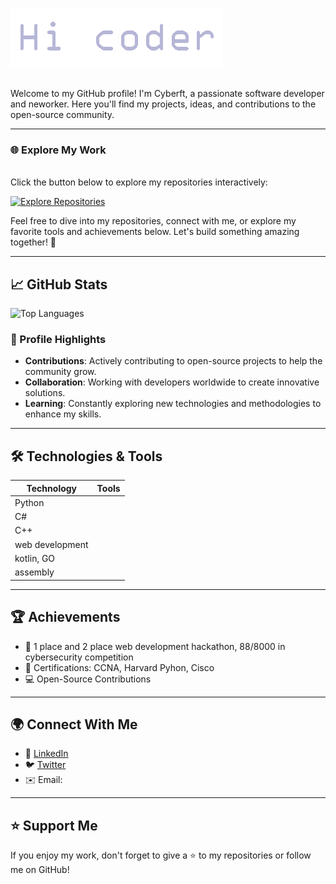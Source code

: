<br>

![Header Image](https://github.com/Cyberft-pdf/images/blob/main/nadpis1.png)  

<br>
Welcome to my GitHub profile! I'm Cyberft, a passionate software developer and neworker. Here you'll find my projects, ideas, and contributions to the open-source community.

---
### 🌐 Explore My Work
<br>
Click the button below to explore my repositories interactively:

[![Explore Repositories](https://img.shields.io/badge/Explore-My%20Repositories-blue?style=for-the-badge&logo=github)](https://github.com/YourUsername?tab=repositories)


Feel free to dive into my repositories, connect with me, or explore my favorite tools and achievements below. Let's build something amazing together! 🚀

---

## 📈 GitHub Stats

![Top Languages](https://github-readme-stats.vercel.app/api/top-langs/?username=Cyberft-pdf&layout=compact&theme=radical)

### 🏅 Profile Highlights

- **Contributions**: Actively contributing to open-source projects to help the community grow.
- **Collaboration**: Working with developers worldwide to create innovative solutions.
- **Learning**: Constantly exploring new technologies and methodologies to enhance my skills.

---

## 🛠️ Technologies & Tools

| Technology     | Tools          |
|----------------|----------------|
| Python         |   |
| C#     |  |
| C++    |    |
| web development    |    |
| kotlin, GO   |    |
| assembly  |    |

---

## 🏆 Achievements

- 🥇 1 place and 2 place web development hackathon, 88/8000 in cybersecurity competition
- 📜 Certifications: CCNA, Harvard Pyhon, Cisco
- 💻 Open-Source Contributions

---



## 🌍 Connect With Me

- 💼 [LinkedIn]()
- 🐦 [Twitter]()
- ✉️ Email: 

---

## ⭐ Support Me

If you enjoy my work, don't forget to give a ⭐ to my repositories or follow me on GitHub!


















<!----p align='center'>
   My knowledge<br/><br/>
  <img src="https://img.shields.io/badge/Python-FFD43B?style=for-the-badge&logo=python&logoColor=blue" />
  <img src="https://img.shields.io/badge/C%23-239120?style=for-the-badge&logo=c-sharp&logoColor=white" />
  <img src="https://img.shields.io/badge/C%2B%2B-00599C?style=for-the-badge&logo=c%2B%2B&logoColor=white" />

  <img src="https://img.shields.io/badge/HTML5-E34F26?style=for-the-badge&logo=html5&logoColor=white" />

  <img src="https://img.shields.io/badge/Kotlin-0095D5?&style=for-the-badge&logo=kotlin&logoColor=white" />
  <img src="https://img.shields.io/badge/Go-00ADD8?style=for-the-badge&logo=go&logoColor=white" />


<!----/p>
<!----<img src="https://hits.seeyoufarm.com/api/count/incr/badge.svg?url=https%3A%2F%2Fgithub.com%2FCyberft-pdf1212%2Fhit-counter" />




